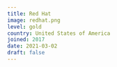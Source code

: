 ```yaml
---
title: Red Hat
image: redhat.png
level: gold
country: United States of America
joined: 2017
date: 2021-03-02
draft: false
---
```

